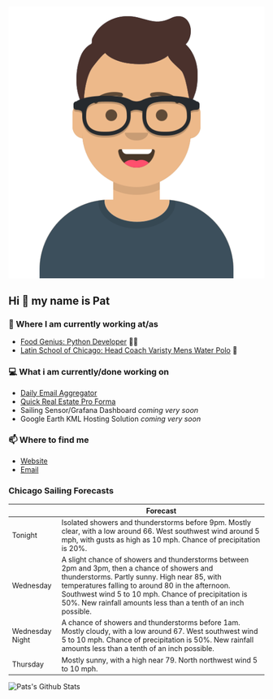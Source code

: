 [![Social banner for p-j-falconer](https://raw.githubusercontent.com/P-J-FALCONER/P-J-FALCONER/master/assets/avataaars.svg)](https://patfalconer.com/)
## Hi :wave: my name is Pat

### 💼 Where I am currently working at/as
- [Food Genius: Python Developer](https://getfoodgenius.com/) 🍔🐍
- [Latin School of Chicago: Head Coach Varisty Mens Water Polo](https://www.latinschool.org/) 🤽


### 💻 What i am currently/done working on
 - [Daily Email Aggregator](https://github.com/P-J-FALCONER/dott_daily_mail)
 - [Quick Real Estate Pro Forma](https://github.com/P-J-FALCONER/henry)
 - Sailing Sensor/Grafana Dashboard *coming very soon*
 - Google Earth KML Hosting Solution *coming very soon*

### 📫 Where to find me
 - [Website](https://patfalconer.com/)
 - [Email](mailto:patrick.j.falconer@gmail.com)


### Chicago Sailing Forecasts
|   | Forecast  |
|---|---|
| Tonight | Isolated showers and thunderstorms before 9pm. Mostly clear, with a low around 66. West southwest wind around 5 mph, with gusts as high as 10 mph. Chance of precipitation is 20%. |
| Wednesday | A slight chance of showers and thunderstorms between 2pm and 3pm, then a chance of showers and thunderstorms. Partly sunny. High near 85, with temperatures falling to around 80 in the afternoon. Southwest wind 5 to 10 mph. Chance of precipitation is 50%. New rainfall amounts less than a tenth of an inch possible. |
| Wednesday Night | A chance of showers and thunderstorms before 1am. Mostly cloudy, with a low around 67. West southwest wind 5 to 10 mph. Chance of precipitation is 50%. New rainfall amounts less than a tenth of an inch possible. |
| Thursday | Mostly sunny, with a high near 79. North northwest wind 5 to 10 mph. |

![Pats's Github Stats](https://github-readme-stats.vercel.app/api?username=p-j-falconer&show_icons=true&theme=radical)
